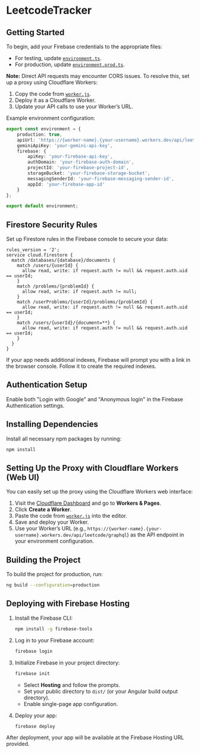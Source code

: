 # LeetcodeTracker

## Getting Started

To begin, add your Firebase credentials to the appropriate files:
- For testing, update [`environment.ts`](./src/app/environments/environment.ts).
- For production, update [`environment.prod.ts`](./src/app/environments/environment.prod.ts).

**Note:** Direct API requests may encounter CORS issues. To resolve this, set up a proxy using Cloudflare Workers:
1. Copy the code from [`worker.js`](./src/app/environments/worker.js).
2. Deploy it as a Cloudflare Worker.
3. Update your API calls to use your Worker’s URL.

Example environment configuration:
```typescript
export const environment = {
    production: true,
    apiUrl: 'https://{worker-name}.{your-username}.workers.dev/api/leetcode/graphql',
    geminiApiKey: 'your-gemini-api-key',
    firebase: {
        apiKey: 'your-firebase-api-key',
        authDomain: 'your-firebase-auth-domain',
        projectId: 'your-firebase-project-id',
        storageBucket: 'your-firebase-storage-bucket',
        messagingSenderId: 'your-firebase-messaging-sender-id',
        appId: 'your-firebase-app-id'
    }
};

export default environment;
```

## Firestore Security Rules

Set up Firestore rules in the Firebase console to secure your data:
```
rules_version = '2';
service cloud.firestore {
  match /databases/{database}/documents {
    match /users/{userId} {
      allow read, write: if request.auth != null && request.auth.uid == userId;
    }
    match /problems/{problemId} {
      allow read, write: if request.auth != null;
    }
    match /userProblems/{userId}/problems/{problemId} {
      allow read, write: if request.auth != null && request.auth.uid == userId;
    }
    match /users/{userId}/{document=**} {
      allow read, write: if request.auth != null && request.auth.uid == userId;
    }
  }
}
```
If your app needs additional indexes, Firebase will prompt you with a link in the browser console. Follow it to create the required indexes.

## Authentication Setup

Enable both "Login with Google" and "Anonymous login" in the Firebase Authentication settings.

## Installing Dependencies

Install all necessary npm packages by running:
```bash
npm install
```

## Setting Up the Proxy with Cloudflare Workers (Web UI)

You can easily set up the proxy using the Cloudflare Workers web interface:
1. Visit the [Cloudflare Dashboard](https://dash.cloudflare.com/) and go to **Workers & Pages**.
2. Click **Create a Worker**.
3. Paste the code from [`worker.js`](./src/app/environments/worker.js) into the editor.
4. Save and deploy your Worker.
5. Use your Worker’s URL (e.g., `https://{worker-name}.{your-username}.workers.dev/api/leetcode/graphql`) as the API endpoint in your environment configuration.

## Building the Project

To build the project for production, run:
```bash
ng build --configuration=production
```

## Deploying with Firebase Hosting

1. Install the Firebase CLI:
    ```bash
    npm install -g firebase-tools
    ```
2. Log in to your Firebase account:
    ```bash
    firebase login
    ```
3. Initialize Firebase in your project directory:
    ```bash
    firebase init
    ```
    - Select **Hosting** and follow the prompts.
    - Set your public directory to `dist/` (or your Angular build output directory).
    - Enable single-page app configuration.

4. Deploy your app:
    ```bash
    firebase deploy
    ```

After deployment, your app will be available at the Firebase Hosting URL provided.
